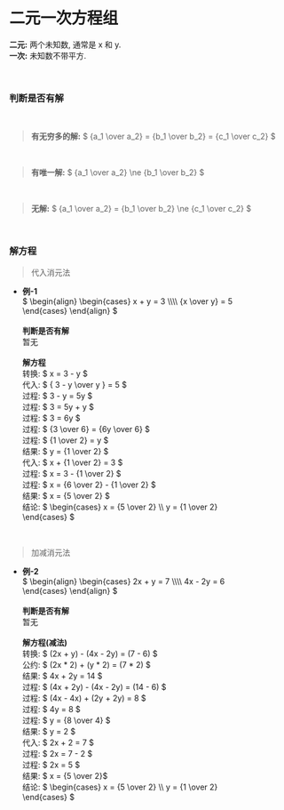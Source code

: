 
# 二元一次方程组  
**二元:** 两个未知数, 通常是 x 和 y.  
**一次:** 未知数不带平方.  


&nbsp;  
### 判断是否有解
&nbsp;  
> **有无穷多的解:** $ {a_1 \over a_2} = {b_1 \over b_2} = {c_1 \over c_2} $

&nbsp;  
> **有唯一解:** $ {a_1 \over a_2} \ne {b_1 \over b_2}  $  

&nbsp;  
> **无解:** $ {a_1 \over a_2} = {b_1 \over b_2} \ne {c_1 \over c_2} $  



&nbsp;  
### 解方程  

> 代入消元法  

- **例-1**  
  $
  \begin{align}
      \begin{cases}
           x   +   y  = 3 \\\\\\\\
          {x \over y} = 5  
      \end{cases}
  \end{align}
  $  
  &nbsp;  
  **判断是否有解**  
  暂无  
  &nbsp;  
  **解方程**  
  转换: $ x = 3 - y $     
  代入: $ { 3 - y \over y } = 5 $  
  过程: $ 3 - y = 5y $  
  过程: $ 3 = 5y + y $  
  过程: $ 3 = 6y $  
  过程: $ {3 \over 6} = {6y \over 6} $  
  过程: $ {1 \over 2} = y $  
  结果: $ y = {1 \over 2} $  
  代入: $ x + {1 \over 2} = 3 $  
  过程: $ x = 3 - {1 \over 2} $  
  过程: $ x = {6 \over 2} - {1 \over 2} $  
  结果: $ x = {5 \over 2} $  
  结论: $ \begin{cases}
              x = {5 \over 2} \\\\
              y = {1 \over 2}  
          \end{cases}
        $

&nbsp;  
> 加减消元法  

- **例-2**  
  $
  \begin{align}
      \begin{cases}
           2x +  y  = 7 \\\\\\\\
           4x - 2y  = 6  
      \end{cases}
  \end{align}
  $  
  &nbsp;  
  **判断是否有解**  
  暂无  
  &nbsp;  
  **解方程(减法)**  
  转换: $ (2x + y) - (4x - 2y) = (7 - 6) $  
  公约: $ (2x * 2) + (y * 2) = (7 * 2) $  
  结果: $ 4x + 2y = 14 $  
  过程: $ (4x + 2y) - (4x - 2y) = (14 - 6) $  
  过程: $ (4x - 4x) + (2y + 2y) = 8 $  
  过程: $ 4y = 8 $  
  过程: $ y = {8 \over 4} $  
  结果: $ y = 2 $  
  代入: $ 2x + 2 = 7 $  
  过程: $ 2x = 7 - 2 $  
  过程: $ 2x = 5 $  
  结果: $ x = {5 \over 2}$  
  结论: $ \begin{cases}
              x = {5 \over 2} \\\\
              y = {1 \over 2}  
          \end{cases}
        $

